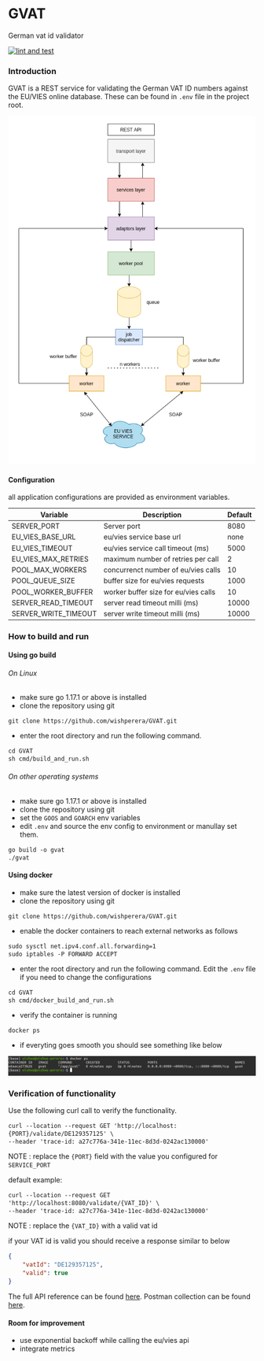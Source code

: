 # GVAT
German vat id validator

[![lint and test](https://github.com/wishperera/GVAT/actions/workflows/github-actions.yml/badge.svg?branch=master)](https://github.com/wishperera/GVAT/actions/workflows/github-actions.yml)
### Introduction

GVAT is a REST service for validating the German VAT ID numbers against the EU/VIES online database. These can be
found in `.env` file in the project root.

![design](docs/img/architecture.png)
#### Configuration

all application configurations are provided as environment variables. 


| Variable             | Description                            | Default |
|----------------------|----------------------------------------|---------|
| SERVER_PORT          | Server port                            | 8080    |
| EU_VIES_BASE_URL     | eu/vies service base url               | none    |
| EU_VIES_TIMEOUT      | eu/vies service call timeout (ms)      | 5000    |
| EU_VIES_MAX_RETRIES  | maximum number of retries per call     | 2       |
| POOL_MAX_WORKERS     | concurrenct number of eu/vies calls    | 10      |
| POOL_QUEUE_SIZE      | buffer size for eu/vies requests       | 1000    |
| POOL_WORKER_BUFFER   | worker buffer size for eu/vies calls   | 10      |
| SERVER_READ_TIMEOUT  | server read timeout milli (ms)         | 10000   |
| SERVER_WRITE_TIMEOUT | server write timeout milli (ms)        | 10000   |
### How to build and run

#### Using go build

###### On Linux

- make sure go 1.17.1 or above is installed
- clone the repository using git

```shell
git clone https://github.com/wishperera/GVAT.git
```
- enter the root directory and run the following command.
```shell
cd GVAT
sh cmd/build_and_run.sh
```

###### On other operating systems

- make sure go 1.17.1 or above is installed
- clone the repository using git
- set the `GOOS` and `GOARCH` env variables
- edit `.env` and source the env config to environment or manullay set them.

```shell
go build -o gvat
./gvat
```

#### Using docker

- make sure the latest version of docker is installed
- clone the repository using git

```shell
git clone https://github.com/wishperera/GVAT.git
```

- enable the docker containers to reach external networks as follows

```shell
sudo sysctl net.ipv4.conf.all.forwarding=1
sudo iptables -P FORWARD ACCEPT
```

- enter the root directory and run the following command. Edit the `.env` file if you need to change the configurations

```shell
cd GVAT
sh cmd/docker_build_and_run.sh
```

- verify the container is running

```shell
docker ps
```
- if everyting goes smooth  you should see something like below

![include](docs/img/docker-container.png)



### Verification of functionality

Use the following curl call to verify the functionality.

```shell
curl --location --request GET 'http://localhost:{PORT}/validate/DE129357125' \
--header 'trace-id: a27c776a-341e-11ec-8d3d-0242ac130000'
```
NOTE : replace the `{PORT}` field with the value you configured for `SERVICE_PORT`

default example:

```shell
curl --location --request GET 'http://localhost:8080/validate/{VAT_ID}' \
--header 'trace-id: a27c776a-341e-11ec-8d3d-0242ac130000'
```

NOTE : replace the `{VAT_ID}` with a valid vat id

if your VAT id is valid  you should receive a response similar to below

```json
{
    "vatId": "DE129357125",
    "valid": true
}
```

The full API reference can be found  [here](api-definition.yaml). Postman collection can be found [here](https://www.getpostman.com/collections/e0835cc1a9ba6154eca7).


#### Room for improvement

- use exponential backoff while calling the eu/vies api
- integrate metrics